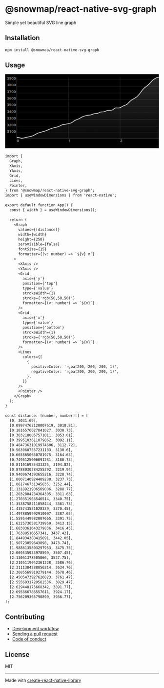 # @snowmap/react-native-svg-graph

Simple yet beautiful SVG line graph

## Installation


```sh
npm install @snowmap/react-native-svg-graph
```


## Usage

![App Screenshot](screenshot.png)

```tsx
import {
  Graph,
  XAxis,
  YAxis,
  Grid,
  Lines,
  Pointer,
} from '@snowmap/react-native-svg-graph';
import { useWindowDimensions } from 'react-native';

export default function App() {
  const { width } = useWindowDimensions();

  return (
    <Graph
      values={[distance]}
      width={width}
      height={250}
      zeroVisible={false}
      fontSize={15}
      formatter={(v: number) => `${v} m`}
    >
      <XAxis />
      <YAxis />
      <Grid
        axis={'y'}
        position={'top'}
        type={'value'}
        strokeWidth={1}
        stroke={'rgb(50,50,50)'}
        formatter={(v: number) => `${v}`}
      />
      <Grid
        axis={'x'}
        type={'value'}
        position={'bottom'}
        strokeWidth={1}
        stroke={'rgb(50,50,50)'}
        formatter={(v: number) => `${v}`}
      />
      <Lines
        colors={[
          {
            positiveColor: 'rgba(200, 200, 200, 1)',
            negativeColor: 'rgba(200, 200, 200, 1)',
          },
        ]}
      />
      <Pointer />
    </Graph>
  );
}

const distance: [number, number][] = [
  [0, 3031.69],
  [0.09974762120007619, 3018.81],
  [0.1816576027841027, 3030.73],
  [0.3032180057571011, 3053.01],
  [0.3995103611079862, 3092.11],
  [0.48473631019974606, 3112.72],
  [0.5630607557231183, 3130.6],
  [0.6658650650781975, 3164.63],
  [0.7495125006091281, 3180.73],
  [0.811016955433325, 3194.82],
  [0.8788030284255292, 3219.94],
  [0.9409674393655216, 3228.74],
  [1.0007140924409288, 3237.73],
  [1.061746731345835, 3252.44],
  [1.1318921906569006, 3288.77],
  [1.2032804234364305, 3311.63],
  [1.270351963546514, 3340.75],
  [1.3538758211058444, 3361.73],
  [1.435743531028339, 3370.45],
  [1.4978859992910007, 3387.65],
  [1.5595449982007665, 3391.75],
  [1.6225730581739959, 3413.15],
  [1.6830361643279836, 3416.45],
  [1.76388516657341, 3437.42],
  [1.844934388415891, 3442.05],
  [1.90723059643898, 3473.74],
  [1.9886135803297953, 3475.75],
  [2.069535933978599, 3507.45],
  [2.13061378505066, 3527.75],
  [2.2105119042361228, 3586.76],
  [2.3111384288856214, 3634.76],
  [2.3685569919279144, 3678.46],
  [2.4505473927626023, 3761.47],
  [2.5556831728582536, 3829.47],
  [2.629448175668342, 3891.77],
  [2.695866786557611, 3924.17],
  [2.756209365790899, 3936.77],
];
```


## Contributing

- [Development workflow](CONTRIBUTING.md#development-workflow)
- [Sending a pull request](CONTRIBUTING.md#sending-a-pull-request)
- [Code of conduct](CODE_OF_CONDUCT.md)

## License

MIT

---

Made with [create-react-native-library](https://github.com/callstack/react-native-builder-bob)
